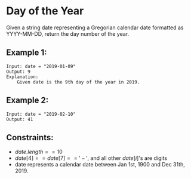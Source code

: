 # Day of the Year

Given a string date representing a Gregorian calendar date formatted as  
YYYY-MM-DD, return the day number of the year.

 

## Example 1:

    Input: date = "2019-01-09"
    Output: 9
    Explanation: 
        Given date is the 9th day of the year in 2019.

## Example 2:
    
    Input: date = "2019-02-10"
    Output: 41

 

## Constraints:

* $date.length == 10$
* $date[4] == date[7] == '-'$, and all other $date[i]$'s are digits
* date represents a calendar date between Jan 1st, 1900 and Dec 31th, 2019.

